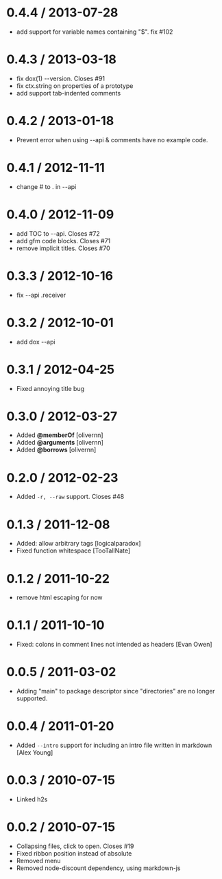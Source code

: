 
0.4.4 / 2013-07-28 
==================

 * add support for variable names containing "$". fix #102

0.4.3 / 2013-03-18 
==================

  * fix dox(1) --version. Closes #91
  * fix ctx.string on properties of a prototype
  * add support tab-indented comments

0.4.2 / 2013-01-18 
==================

  * Prevent error when using --api & comments have no example code.

0.4.1 / 2012-11-11 
==================

  * change # to . in --api

0.4.0 / 2012-11-09 
==================

  * add TOC to --api. Closes #72
  * add gfm code blocks. Closes #71
  * remove implicit titles. Closes #70

0.3.3 / 2012-10-16 
==================

  * fix --api .receiver

0.3.2 / 2012-10-01 
==================

  * add dox --api

0.3.1 / 2012-04-25 
==================

  * Fixed annoying title bug

0.3.0 / 2012-03-27 
==================

  * Added __@memberOf__ [olivernn]
  * Added __@arguments__ [olivernn]
  * Added __@borrows__ [olivernn]

0.2.0 / 2012-02-23 
==================

  * Added `-r, --raw` support. Closes #48

0.1.3 / 2011-12-08 
==================

  * Added: allow arbitrary tags [logicalparadox]
  * Fixed function whitespace [TooTallNate]

0.1.2 / 2011-10-22 
==================

  * remove html escaping for now

0.1.1 / 2011-10-10 
==================

  * Fixed: colons in comment lines not intended as headers [Evan Owen]

0.0.5 / 2011-03-02 
==================

  * Adding "main" to package descriptor since "directories" are no longer supported.

0.0.4 / 2011-01-20 
==================

  * Added `--intro` support for including an intro file written in markdown [Alex Young]

0.0.3 / 2010-07-15
==================

  * Linked h2s

0.0.2 / 2010-07-15
==================

  * Collapsing files, click to open. Closes #19
  * Fixed ribbon position instead of absolute
  * Removed menu
  * Removed node-discount dependency, using markdown-js

